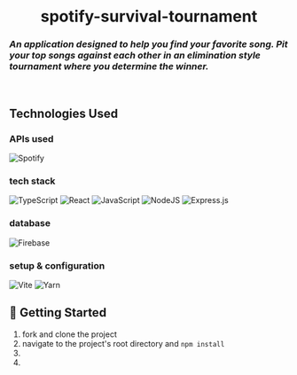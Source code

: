 
<h1 align="center">
  <br>
    spotify-survival-tournament
    <h3 align="left">
        <i>An application designed to help you find your favorite song. 
        Pit your top songs against each other in an elimination style tournament where you determine the winner.</i>
      <br>
    </h3>
    <br>
</h1>

## Technologies Used

### APIs used
![Spotify](https://img.shields.io/badge/Spotify-1ED760?style=for-the-badge&logo=spotify&logoColor=white)

### tech stack
![TypeScript](https://img.shields.io/badge/typescript-%23007ACC.svg?style=for-the-badge&logo=typescript&logoColor=white)
![React](https://img.shields.io/badge/react-%2320232a.svg?style=for-the-badge&logo=react&logoColor=%2361DAFB)
![JavaScript](https://img.shields.io/badge/javascript-%23323330.svg?style=for-the-badge&logo=javascript&logoColor=%23F7DF1E)
![NodeJS](https://img.shields.io/badge/node.js-6DA55F?style=for-the-badge&logo=node.js&logoColor=white)
![Express.js](https://img.shields.io/badge/express.js-%23404d59.svg?style=for-the-badge&logo=express&logoColor=%2361DAFB)

### database
![Firebase](https://img.shields.io/badge/Firebase-039BE5?style=for-the-badge&logo=Firebase&logoColor=white)

### setup & configuration
![Vite](https://img.shields.io/badge/vite-%23646CFF.svg?style=for-the-badge&logo=vite&logoColor=white)
![Yarn](https://img.shields.io/badge/yarn-%232C8EBB.svg?style=for-the-badge&logo=yarn&logoColor=white)


## 🚀 Getting Started


1. fork and clone the project
2. navigate to the project's root directory and `npm install`
3. 
4.
<br>

<br>
